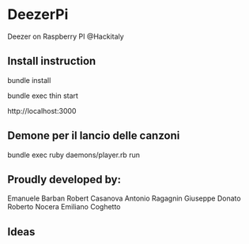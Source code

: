 DeezerPi
========

Deezer on Raspberry PI @Hackitaly

## Install instruction

bundle install

bundle exec thin start

http://localhost:3000

## Demone per il lancio delle canzoni

bundle exec ruby daemons/player.rb run


## Proudly developed by:

Emanuele Barban
Robert Casanova
Antonio Ragagnin
Giuseppe Donato
Roberto Nocera
Emiliano Coghetto

## Ideas
